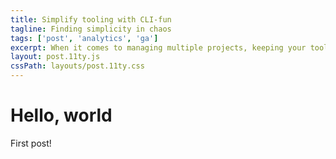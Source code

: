 ```yaml
---
title: Simplify tooling with CLI-fun
tagline: Finding simplicity in chaos
tags: ['post', 'analytics', 'ga']
excerpt: When it comes to managing multiple projects, keeping your tooling consistent and bug free can become a painful prospect.
layout: post.11ty.js
cssPath: layouts/post.11ty.css
---
```


# Hello, world

First post!
